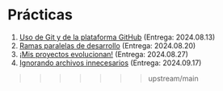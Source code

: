 # Prácticas


1. [Uso de Git y de la plataforma GitHub](./1/README.md) (Entrega: 2024.08.13)
2. [Ramas paralelas de desarrollo](./2/README.md) (Entrega: 2024.08.20)
3. [¡Mis proyectos evolucionan!](./3/README.md) (Entrega: 2024.08.27)
4. [Ignorando archivos innecesarios](./4/README.md) (Entrega: 2024.09.17)
>>>>>>> upstream/main
